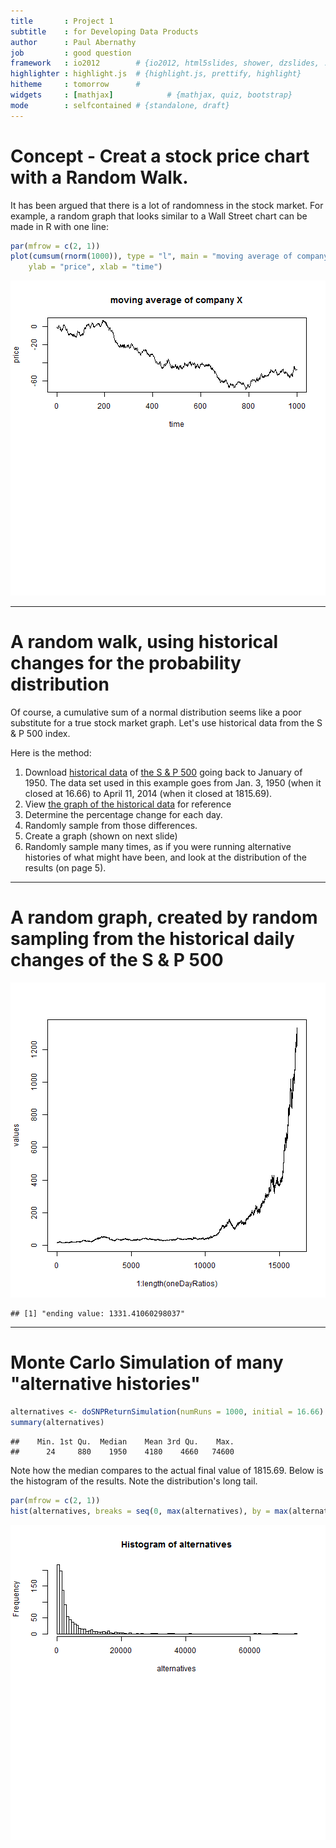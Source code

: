 ```yaml
---
title       : Project 1
subtitle    : for Developing Data Products
author      : Paul Abernathy
job         : good question
framework   : io2012        # {io2012, html5slides, shower, dzslides, ...}
highlighter : highlight.js  # {highlight.js, prettify, highlight}
hitheme     : tomorrow      # 
widgets     : [mathjax]            # {mathjax, quiz, bootstrap}
mode        : selfcontained # {standalone, draft}
---
```


# Concept - Creat a stock price chart with a Random Walk.

It has been argued that there is a lot of randomness in the stock market.  For example, a random graph that looks similar to a Wall Street chart can be made in R with one line:

```r
par(mfrow = c(2, 1))
plot(cumsum(rnorm(1000)), type = "l", main = "moving average of company X", 
    ylab = "price", xlab = "time")
```

![plot of chunk unnamed-chunk-1](figure/unnamed-chunk-1.png) 


---  

# A random walk, using historical changes for the probability distribution

Of course, a cumulative sum of a normal distribution seems like a poor substitute for a true stock market graph.  Let's use historical data from the S & P 500 index.

Here is the method:

<ol>
<li>Download <a href="http://finance.yahoo.com/q/hp?s=%5EGSPC&a=00&b=1&c=1950&d=04&e=22&f=2014&g=d">historical data</a> of <a href="http://en.wikipedia.org/wiki/S_%26_P_500">the S &amp; P 500</a> going back to January of 1950.  The data set used in this example goes from Jan. 3, 1950 (when it closed at 16.66) to April 11, 2014 (when it closed at 1815.69).</li>
<li>  View <a href="http://finance.yahoo.com/echarts?s=%5EGSPC+Interactive#symbol=%5EGSPC;range=my">the graph of the historical data</a> for reference</li>
<li>  Determine the percentage change for each day.</li>
<li>  Randomly sample from those differences.</li>
<li>  Create a graph (shown on next slide)</li>
<li>  Randomly sample many times, as if you were running alternative histories of what might have been, and look at the distribution of the results (on page 5).
</ol>

---

# A random graph, created by random sampling from the historical daily changes of the S & P 500
![plot of chunk unnamed-chunk-2](figure/unnamed-chunk-2.png) 

```
## [1] "ending value: 1331.41060298037"
```

---

# Monte Carlo Simulation of many "alternative histories"

```r
alternatives <- doSNPReturnSimulation(numRuns = 1000, initial = 16.66)
summary(alternatives)
```

```
##    Min. 1st Qu.  Median    Mean 3rd Qu.    Max. 
##      24     880    1950    4180    4660   74600
```

Note how the median compares to the actual final value of 1815.69.  Below is the histogram of the results.  Note the distribution's long tail.

```r
par(mfrow = c(2, 1))
hist(alternatives, breaks = seq(0, max(alternatives), by = max(alternatives)/100))
```

![plot of chunk unnamed-chunk-4](figure/unnamed-chunk-4.png) 


